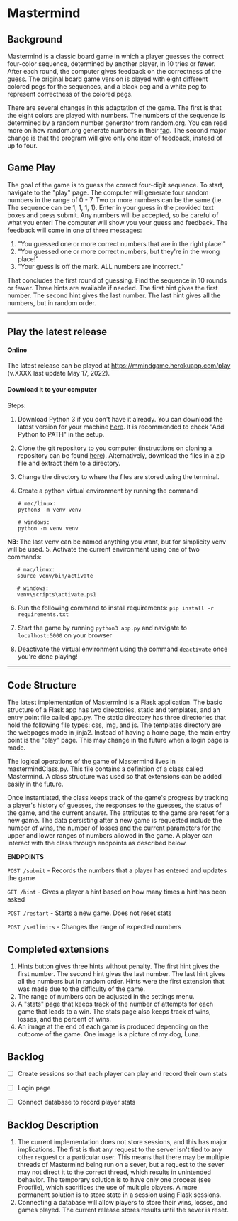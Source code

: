 # Mastermind

## Background 
Mastermind is a classic board game in which a player guesses the correct four-color sequence, determined by another player,
in 10 tries or fewer. After each round, the computer gives feedback on the correctness of the guess. The original board 
game version is played with eight different colored pegs for the sequences, and a black peg and a white peg to 
represent correctness of the colored pegs. 

There are several changes in this adaptation of the game. The first is that the eight colors are played with numbers.
The numbers of the sequence is determined by a random
number generator from random.org. You can read more on how random.org generate numbers in their 
[faq](https://www.random.org/faq/#:~:text=RANDOM.ORG%20uses%20radio%20receivers,order%20to%20affect%20the%20generator).
The second major change is that the program will give only one item of feedback, instead of up to four. 

## Game Play
The goal of the game is to guess the correct four-digit sequence. To start, 
navigate to the "play" page. The computer will generate four random numbers in the range of 0 - 7.
Two or more numbers can be the same (i.e. The sequence can be  1, 1, 1, 1).
Enter in your guess in the provided text boxes and press submit.
Any numbers will be accepted, so be careful of what you enter!
The computer will show you your guess and feedback. The feedback will come in one of three messages:
    <ol>
        <li>"You guessed one or more correct numbers that are in the right place!"</li>
        <li>"You guessed one or more correct numbers, but they're in the wrong place!"</li>
        <li>"Your guess is off the mark. ALL numbers are incorrect."</li>
    </ol>
That concludes the first round of guessing. Find the sequence in 10 rounds or fewer.
Three hints are available if needed. The first hint gives the first number. The second hint gives the last number.
The last hint gives all the numbers, but in random order. 
***
## Play the latest release
#### Online 
The latest release can be played at https://mmindgame.herokuapp.com/play (v.XXXX last update May 17, 2022).

#### Download it to your computer

Steps:
1. Download Python 3 if you don't have it already. You can download the latest version for your machine 
[here](https://www.python.org/downloads/). It is recommended to check "Add
Python to PATH" in the setup. 
2. Clone the git repository to you computer (instructions on cloning a repository can be found 
[here](https://docs.github.com/en/repositories/creating-and-managing-repositories/cloning-a-repository)). 
Alternatively, download the files in a zip file and extract them to a directory.
3. Change the directory to where the files are stored using the terminal.
4. Create a python virtual environment by running the command 

       # mac/linux: 
       python3 -m venv venv

       # windows:
       python -m venv venv

**NB**: The last venv can be named anything you want, but for simplicity venv will be used. 
5. Activate the current environment using one of two commands:

       # mac/linux: 
       source venv/bin/activate

       # windows: 
       venv\scripts\activate.ps1
 
6. Run the following command to install requirements:
```pip install -r requirements.txt```

7. Start the game by running ```python3 app.py``` and navigate to ```localhost:5000``` on your browser
8. Deactivate the virtual environment using the command ```deactivate``` once you're done playing!

***
## Code Structure
The latest implementation of Mastermind is a Flask application. The basic structure of a Flask app has two directories,
static and templates, and an entry point file called app.py.
The static directory has three directories that hold the following file types: css, img, and js.  The templates directory 
are the webpages made in jinja2. Instead of having a home page, the main entry point is the "play" page. 
This may change in the future when a login page is made.  

The logical operations of the game of Mastermind lives in mastermindClass.py. 
This file contains a definition of a class called Mastermind. A class structure was used so that extensions can be added
easily in the future.

Once instantiated, the class keeps track of the game's progress by tracking a player's history of
guesses, the responses to the guesses, the status of the game, and the current answer. The attributes to the game are 
reset for a new game. The data persisting after a new game is requested include the number of wins, the number of 
losses and the current parameters for the upper and lower ranges of numbers allowed in the game.
A player can interact with the class through endpoints as described below.

**ENDPOINTS**


```POST /submit``` - Records the numbers that a player has entered and updates the game

```GET /hint``` - Gives a player a hint based on how many times a hint has been asked

```POST /restart``` - Starts a new game. Does not reset stats

```POST /setlimits``` - Changes the range of expected numbers

## Completed extensions
1. Hints button gives three hints without penalty. The first hint gives the first number. The second hint 
gives the last number. The last hint gives all the numbers but in random order. Hints were the first extension that
was made due to the difficulty of the game.
2. The range of numbers can be adjusted in the settings menu. 
3. A "stats" page that keeps track of the number of attempts for each game that leads to a win. The stats page also 
keeps track of wins, losses, and the percent of wins. 
4. An image at the end of each game is produced depending on the outcome of the game. One image is a picture of my dog,
Luna. 

## Backlog
- [ ] Create sessions so that each player can play and record their own stats
- [ ] Login page
- [ ] Connect database to record player stats


## Backlog Description
1. The current implementation does not store sessions, and this has major implications. The first is
that any request to the server isn't tied to any other request or a particular user. This means
that there may be multiple threads of Mastermind being run on a sever, but a request to the
sever may not direct it to the correct thread, which results in unintended behavior. 
The temporary solution is to have only one process (see Procfile), which sacrifices the use of multiple
players. A more permanent solution is to store state in a session using Flask sessions. 
2. Connecting a database will allow players to store their wins, losses, and games played. The current
release stores results until the sever is reset. 
